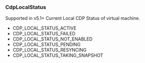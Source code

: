 ### CdpLocalStatus
Supported in v5.1+
  Current Local CDP Status of virtual machine.

- CDP_LOCAL_STATUS_ACTIVE
- CDP_LOCAL_STATUS_FAILED
- CDP_LOCAL_STATUS_NOT_ENABLED
- CDP_LOCAL_STATUS_PENDING
- CDP_LOCAL_STATUS_RESYNCING
- CDP_LOCAL_STATUS_TAKING_SNAPSHOT
